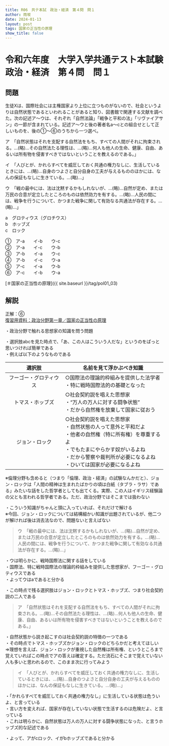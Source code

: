 ```yaml
---
title: R06　共テ本試　政治・経済　第４問　問１
author: 雨坂
date: 2024-01-13
layout: post
tags: 国家の正当性の原理
show_title: false
---
```

# 令和六年度　大学入学共通テスト本試験　政治・経済　第４問　問１  

## 問題  
生徒Xは、国際社会には主権国家より上位に立つものがないので、社会というよりは自然状態であるといわれることがあると知り、図書館で関連する文献を調べた。次の記述ア〜ウは、それぞれ「自然法論」「戦争と平和の法」「リヴァイアサン」の一節が含まれている。記述ア〜ウと後の著者名a〜cとの組合せとして正しいものを、後の①〜⑥のうちから一つ選べ。  
  
ア　「自然状態はそれを支配する自然法をもち、すべての人間がそれに拘束される。…(略)…その自然法たる理性は、…(略)…何人も他人の生命、健康、自由、あるいは所有物を侵害すべきではないということを教えるのである。」  
  
イ　「人びとが、かれらすべてを威圧しておく共通の権力なしに、生活しているときには、…(略)…自身のつよさと自分自身の工夫が与えるもののほかには、なんの保証もなしに生きている。…(略)…」  
  
ウ　「戦の最中には、法は沈黙するかもしれないが、…(略)…自然が定め、または万民の合意が定立したところのものは依然効力を有する。…(略)…人民の間には、戦争を行うについて、かつまた戦争に関して有効なる共通法が存在する。…(略)…」  
  
a　グロティウス（グロチウス）  
b　ホッブズ  
c　ロック  
  
①　ア-a　　イ-b　　ウ-c  
②　ア-a　　イ-c　　ウ-b  
③　ア-b　　イ-a　　ウ-c  
④　ア-b　　イ-c　　ウ-a  
⑤　ア-c　　イ-a　　ウ-b  
⑥　ア-c　　イ-b　　ウ-a  
  
[＃国家の正当性の原理]({{ site.baseurl }}/tag/pol01_03)  
  
## 解説  
正解：⑥  
[復習用資料：政治分野第一章／国家の正当性の原理](https://teacheramesaka.github.io/highschoolpolitics/01_03.html)  
  
・政治分野で触れる思想家の知識を問う問題  
  
・選択肢abcを見た時点で、「あ、この人はこういう人だな」というのをぱっと思いつければ簡単である  
・例えば以下のようなものである  
  
|選択肢|名前を見て浮かぶべき知識|
|:---:|---|
|フーゴー・グロティウス|○国際法の理論的枠組みを提供した法学者<br>・特に戦時国際法的の基礎となった|
|トマス・ホッブズ|○社会契約説を唱えた思想家<br>・“万人の万人に対する闘争状態”<br>・だから自然権を放棄して国家に従おう|
|ジョン・ロック|○社会契約説を唱えた思想家<br>・自然状態の人って意外と平和だよ<br>・他者の自然権（特に所有権）を尊重するよ<br>・でもたまにやらかす奴がいるよね<br>・だから警察や裁判所が必要になるよね<br>・ひいては国家が必要になるよね|
  
※倫理分野も含めると（つまり「倫理、政治・経済」の試験なんかだと）、ジョン・ロックは「人間の精神は生まれたばかりの頃は白紙（タブラ・ラサ）である」みたいな話をした哲学者としても出てくる。実際、この人はイギリス経験論の父とも言われる哲学者である。ただ、政治分野ではそこまでは扱わない  
  
・こういう知識がちゃんと頭に入っていれば、それだけで解ける  
※今回、ジョン・ロックについては結構細かい知識が出題されているが、他二つが解ければ後は消去法なので、問題ないと言えばない  
  
>ウ　「戦の最中には、法は沈黙するかもしれないが、…(略)…自然が定め、または万民の合意が定立したところのものは依然効力を有する。…(略)…人民の間には、戦争を行うについて、かつまた戦争に関して有効なる共通法が存在する。…(略)…」  
  
・ウは明らかに、戦時国際法に関する話をしている  
・国際法、特に戦時国際法の理論的枠組みを提供した思想家が、フーゴー・グロティウスである  
・よってウはaであると分かる  
  
・この時点で残る選択肢はジョン・ロックとトマス・ホッブズ、つまり社会契約説の二人である  
  
>ア　「自然状態はそれを支配する自然法をもち、すべての人間がそれに拘束される。…(略)…その自然法たる理性は、…(略)…何人も他人の生命、健康、自由、あるいは所有物を侵害すべきではないということを教えるのである。」  
  
・自然状態から説き起こすのは社会契約説の特徴の一つである  
・その時点でトマス・ホッブズかジョン・ロックのどちらかだと考えてほしい  
⇒理想を言えば、ジョン・ロックが重視した自然権は所有権、というところまで覚えていればこの時点でアの答えは確定する。ただ流石にそこまで覚えていない人も多いと思われるので、このまま次に行ってみよう  
  
>イ　「人びとが、かれらすべてを威圧しておく共通の権力なしに、生活しているときには、…(略)…自身のつよさと自分自身の工夫が与えるもののほかには、なんの保証もなしに生きている。…(略)…」  
  
・「かれらすべてを威圧しておく共通の権力なし」に生活している状態は危ういよ、と言っている  
・言い方を変えれば、国家が存在していない状態で生活するのは危険だよ、と言っている  
・これは明らかに、自然状態は万人の万人に対する闘争状態になった、と言うホッブズ的な記述である  
  
・よって、アがcロック、イがbホッブズであると分かる  